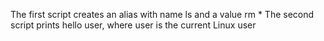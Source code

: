 The first script creates an alias with name ls and a value rm *
The second script prints hello user, where user is the current Linux user
